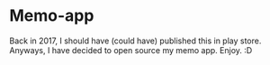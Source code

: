 # Memo-app
Back in 2017, I should have (could have) published this in play store. Anyways, I have decided to open source my memo app. Enjoy. :D
